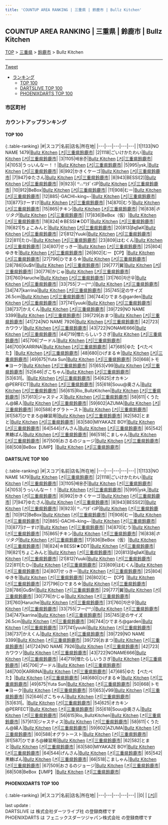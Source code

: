 ```yaml
---
title: 'COUNTUP AREA RANKING | 三重県 | 鈴鹿市 | Bullz Kitchen'
---
```

## COUNTUP AREA RANKING | 三重県 | 鈴鹿市 | Bullz Kitchen

[TOP](/darts/rank/) > [三重県](/darts/rank/三重県/) > [鈴鹿市](/darts/rank/三重県/鈴鹿市/) > Bullz Kitchen

___

<a href="https://twitter.com/share?ref_src=twsrc%5Etfw" data-text="COUNTUP AREA RANKING | 三重県鈴鹿市Bullz Kitchen" class="twitter-share-button" data-hashtags="DARTSLIVE,PHOENIXDARTS,darts,ダーツ" data-show-count="false">Tweet</a>

* [ランキング](#カウントアップランキング)
    * [TOP 100](#top-100)
    * [DARTSLIVE TOP 100](#dartslive-top-100)
    * [PHOENIXDARTS TOP 100](#phoenixdarts-top-100)

### 市区町村

<ul>

</ul>

### カウントアップランキング

#### TOP 100



{:.table-ranking}
|#|スコア|名前|店名|所在地|
|---|---|---|---|---|
|1|1133|<span class="rank-name-dl">NO NAME 1479</span>|<a href="/darts/rank/shops/5a4a9ad682097ccd0d9b047a20a7ba1e.html">Bullz Kitchen</a> <a href="https://search.dartslive.com/jp/shop/5a4a9ad682097ccd0d9b047a20a7ba1e">[↗]</a>|<a href="/darts/rank/三重県/鈴鹿市">三重県鈴鹿市</a>|
|2|1118|<span class="rank-name-dl">ごいけかたわい</span>|<a href="/darts/rank/shops/5a4a9ad682097ccd0d9b047a20a7ba1e.html">Bullz Kitchen</a> <a href="https://search.dartslive.com/jp/shop/5a4a9ad682097ccd0d9b047a20a7ba1e">[↗]</a>|<a href="/darts/rank/三重県/鈴鹿市">三重県鈴鹿市</a>|
|3|1105|<span class="rank-name-dl">배용준</span>|<a href="/darts/rank/shops/5a4a9ad682097ccd0d9b047a20a7ba1e.html">Bullz Kitchen</a> <a href="https://search.dartslive.com/jp/shop/5a4a9ad682097ccd0d9b047a20a7ba1e">[↗]</a>|<a href="/darts/rank/三重県/鈴鹿市">三重県鈴鹿市</a>|
|4|1053|<span class="rank-name-dl">うっいんなー！！</span>|<a href="/darts/rank/shops/5a4a9ad682097ccd0d9b047a20a7ba1e.html">Bullz Kitchen</a> <a href="https://search.dartslive.com/jp/shop/5a4a9ad682097ccd0d9b047a20a7ba1e">[↗]</a>|<a href="/darts/rank/三重県/鈴鹿市">三重県鈴鹿市</a>|
|5|995|<span class="rank-name-dl">ysk,</span>|<a href="/darts/rank/shops/5a4a9ad682097ccd0d9b047a20a7ba1e.html">Bullz Kitchen</a> <a href="https://search.dartslive.com/jp/shop/5a4a9ad682097ccd0d9b047a20a7ba1e">[↗]</a>|<a href="/darts/rank/三重県/鈴鹿市">三重県鈴鹿市</a>|
|6|992|<span class="rank-name-dl">かきくケーゴ</span>|<a href="/darts/rank/shops/5a4a9ad682097ccd0d9b047a20a7ba1e.html">Bullz Kitchen</a> <a href="https://search.dartslive.com/jp/shop/5a4a9ad682097ccd0d9b047a20a7ba1e">[↗]</a>|<a href="/darts/rank/三重県/鈴鹿市">三重県鈴鹿市</a>|
|7|947|<span class="rank-name-dl">ゆたさん</span>|<a href="/darts/rank/shops/5a4a9ad682097ccd0d9b047a20a7ba1e.html">Bullz Kitchen</a> <a href="https://search.dartslive.com/jp/shop/5a4a9ad682097ccd0d9b047a20a7ba1e">[↗]</a>|<a href="/darts/rank/三重県/鈴鹿市">三重県鈴鹿市</a>|
|8|943|<span class="rank-name-dl">BESSI[2]</span>|<a href="/darts/rank/shops/5a4a9ad682097ccd0d9b047a20a7ba1e.html">Bullz Kitchen</a> <a href="https://search.dartslive.com/jp/shop/5a4a9ad682097ccd0d9b047a20a7ba1e">[↗]</a>|<a href="/darts/rank/三重県/鈴鹿市">三重県鈴鹿市</a>|
|9|923|<span class="rank-name-dl">‎( ꒪⌓꒪)ﾀﾞｲｽP</span>|<a href="/darts/rank/shops/5a4a9ad682097ccd0d9b047a20a7ba1e.html">Bullz Kitchen</a> <a href="https://search.dartslive.com/jp/shop/5a4a9ad682097ccd0d9b047a20a7ba1e">[↗]</a>|<a href="/darts/rank/三重県/鈴鹿市">三重県鈴鹿市</a>|
|10|912|<span class="rank-name-dl">BeBox</span>|<a href="/darts/rank/shops/5a4a9ad682097ccd0d9b047a20a7ba1e.html">Bullz Kitchen</a> <a href="https://search.dartslive.com/jp/shop/5a4a9ad682097ccd0d9b047a20a7ba1e">[↗]</a>|<a href="/darts/rank/三重県/鈴鹿市">三重県鈴鹿市</a>|
|11|908|<span class="rank-name-dl">むー</span>|<a href="/darts/rank/shops/5a4a9ad682097ccd0d9b047a20a7ba1e.html">Bullz Kitchen</a> <a href="https://search.dartslive.com/jp/shop/5a4a9ad682097ccd0d9b047a20a7ba1e">[↗]</a>|<a href="/darts/rank/三重県/鈴鹿市">三重県鈴鹿市</a>|
|12|885|<span class="rank-name-dl">-GACHI~king~-</span>|<a href="/darts/rank/shops/5a4a9ad682097ccd0d9b047a20a7ba1e.html">Bullz Kitchen</a> <a href="https://search.dartslive.com/jp/shop/5a4a9ad682097ccd0d9b047a20a7ba1e">[↗]</a>|<a href="/darts/rank/三重県/鈴鹿市">三重県鈴鹿市</a>|
|13|877|<span class="rank-name-dl">けーすけ</span>|<a href="/darts/rank/shops/5a4a9ad682097ccd0d9b047a20a7ba1e.html">Bullz Kitchen</a> <a href="https://search.dartslive.com/jp/shop/5a4a9ad682097ccd0d9b047a20a7ba1e">[↗]</a>|<a href="/darts/rank/三重県/鈴鹿市">三重県鈴鹿市</a>|
|14|870|<span class="rank-name-dl">むう</span>|<a href="/darts/rank/shops/5a4a9ad682097ccd0d9b047a20a7ba1e.html">Bullz Kitchen</a> <a href="https://search.dartslive.com/jp/shop/5a4a9ad682097ccd0d9b047a20a7ba1e">[↗]</a>|<a href="/darts/rank/三重県/鈴鹿市">三重県鈴鹿市</a>|
|15|865|<span class="rank-name-dl">チキン</span>|<a href="/darts/rank/shops/5a4a9ad682097ccd0d9b047a20a7ba1e.html">Bullz Kitchen</a> <a href="https://search.dartslive.com/jp/shop/5a4a9ad682097ccd0d9b047a20a7ba1e">[↗]</a>|<a href="/darts/rank/三重県/鈴鹿市">三重県鈴鹿市</a>|
|16|838|<span class="rank-name-dl">*ホリタク*</span>|<a href="/darts/rank/shops/5a4a9ad682097ccd0d9b047a20a7ba1e.html">Bullz Kitchen</a> <a href="https://search.dartslive.com/jp/shop/5a4a9ad682097ccd0d9b047a20a7ba1e">[↗]</a>|<a href="/darts/rank/三重県/鈴鹿市">三重県鈴鹿市</a>|
|17|836|<span class="rank-name-dl">BeBox（仮）</span>|<a href="/darts/rank/shops/5a4a9ad682097ccd0d9b047a20a7ba1e.html">Bullz Kitchen</a> <a href="https://search.dartslive.com/jp/shop/5a4a9ad682097ccd0d9b047a20a7ba1e">[↗]</a>|<a href="/darts/rank/三重県/鈴鹿市">三重県鈴鹿市</a>|
|18|824|<span class="rank-name-dl">☆BESSI★DDT</span>|<a href="/darts/rank/shops/5a4a9ad682097ccd0d9b047a20a7ba1e.html">Bullz Kitchen</a> <a href="https://search.dartslive.com/jp/shop/5a4a9ad682097ccd0d9b047a20a7ba1e">[↗]</a>|<a href="/darts/rank/三重県/鈴鹿市">三重県鈴鹿市</a>|
|19|821|<span class="rank-name-dl">ちょこみんと</span>|<a href="/darts/rank/shops/5a4a9ad682097ccd0d9b047a20a7ba1e.html">Bullz Kitchen</a> <a href="https://search.dartslive.com/jp/shop/5a4a9ad682097ccd0d9b047a20a7ba1e">[↗]</a>|<a href="/darts/rank/三重県/鈴鹿市">三重県鈴鹿市</a>|
|20|813|<span class="rank-name-dl">βęβøX</span>|<a href="/darts/rank/shops/5a4a9ad682097ccd0d9b047a20a7ba1e.html">Bullz Kitchen</a> <a href="https://search.dartslive.com/jp/shop/5a4a9ad682097ccd0d9b047a20a7ba1e">[↗]</a>|<a href="/darts/rank/三重県/鈴鹿市">三重県鈴鹿市</a>|
|21|812|<span class="rank-name-dl">Yuuki</span>|<a href="/darts/rank/shops/5a4a9ad682097ccd0d9b047a20a7ba1e.html">Bullz Kitchen</a> <a href="https://search.dartslive.com/jp/shop/5a4a9ad682097ccd0d9b047a20a7ba1e">[↗]</a>|<a href="/darts/rank/三重県/鈴鹿市">三重県鈴鹿市</a>|
|22|811|<span class="rank-name-dl">たひｨ</span>|<a href="/darts/rank/shops/5a4a9ad682097ccd0d9b047a20a7ba1e.html">Bullz Kitchen</a> <a href="https://search.dartslive.com/jp/shop/5a4a9ad682097ccd0d9b047a20a7ba1e">[↗]</a>|<a href="/darts/rank/三重県/鈴鹿市">三重県鈴鹿市</a>|
|23|809|<span class="rank-name-dl">はむくん</span>|<a href="/darts/rank/shops/5a4a9ad682097ccd0d9b047a20a7ba1e.html">Bullz Kitchen</a> <a href="https://search.dartslive.com/jp/shop/5a4a9ad682097ccd0d9b047a20a7ba1e">[↗]</a>|<a href="/darts/rank/三重県/鈴鹿市">三重県鈴鹿市</a>|
|24|807|<span class="rank-name-dl">せっきー</span>|<a href="/darts/rank/shops/5a4a9ad682097ccd0d9b047a20a7ba1e.html">Bullz Kitchen</a> <a href="https://search.dartslive.com/jp/shop/5a4a9ad682097ccd0d9b047a20a7ba1e">[↗]</a>|<a href="/darts/rank/三重県/鈴鹿市">三重県鈴鹿市</a>|
|25|804|<span class="rank-name-dl">ゆきを</span>|<a href="/darts/rank/shops/5a4a9ad682097ccd0d9b047a20a7ba1e.html">Bullz Kitchen</a> <a href="https://search.dartslive.com/jp/shop/5a4a9ad682097ccd0d9b047a20a7ba1e">[↗]</a>|<a href="/darts/rank/三重県/鈴鹿市">三重県鈴鹿市</a>|
|26|802|<span class="rank-name-dl">むー【CP】</span>|<a href="/darts/rank/shops/5a4a9ad682097ccd0d9b047a20a7ba1e.html">Bullz Kitchen</a> <a href="https://search.dartslive.com/jp/shop/5a4a9ad682097ccd0d9b047a20a7ba1e">[↗]</a>|<a href="/darts/rank/三重県/鈴鹿市">三重県鈴鹿市</a>|
|27|796|<span class="rank-name-dl">ひでまろ☆</span>|<a href="/darts/rank/shops/5a4a9ad682097ccd0d9b047a20a7ba1e.html">Bullz Kitchen</a> <a href="https://search.dartslive.com/jp/shop/5a4a9ad682097ccd0d9b047a20a7ba1e">[↗]</a>|<a href="/darts/rank/三重県/鈴鹿市">三重県鈴鹿市</a>|
|28|786|<span class="rank-name-dl">Gu$h!</span>|<a href="/darts/rank/shops/5a4a9ad682097ccd0d9b047a20a7ba1e.html">Bullz Kitchen</a> <a href="https://search.dartslive.com/jp/shop/5a4a9ad682097ccd0d9b047a20a7ba1e">[↗]</a>|<a href="/darts/rank/三重県/鈴鹿市">三重県鈴鹿市</a>|
|29|777|<span class="rank-name-dl">翼</span>|<a href="/darts/rank/shops/5a4a9ad682097ccd0d9b047a20a7ba1e.html">Bullz Kitchen</a> <a href="https://search.dartslive.com/jp/shop/5a4a9ad682097ccd0d9b047a20a7ba1e">[↗]</a>|<a href="/darts/rank/三重県/鈴鹿市">三重県鈴鹿市</a>|
|30|776|<span class="rank-name-dl">かじゅ</span>|<a href="/darts/rank/shops/5a4a9ad682097ccd0d9b047a20a7ba1e.html">Bullz Kitchen</a> <a href="https://search.dartslive.com/jp/shop/5a4a9ad682097ccd0d9b047a20a7ba1e">[↗]</a>|<a href="/darts/rank/三重県/鈴鹿市">三重県鈴鹿市</a>|
|31|760|<span class="rank-name-dl">Haruche</span>|<a href="/darts/rank/shops/5a4a9ad682097ccd0d9b047a20a7ba1e.html">Bullz Kitchen</a> <a href="https://search.dartslive.com/jp/shop/5a4a9ad682097ccd0d9b047a20a7ba1e">[↗]</a>|<a href="/darts/rank/三重県/鈴鹿市">三重県鈴鹿市</a>|
|31|760|<span class="rank-name-dl">차은우</span>|<a href="/darts/rank/shops/5a4a9ad682097ccd0d9b047a20a7ba1e.html">Bullz Kitchen</a> <a href="https://search.dartslive.com/jp/shop/5a4a9ad682097ccd0d9b047a20a7ba1e">[↗]</a>|<a href="/darts/rank/三重県/鈴鹿市">三重県鈴鹿市</a>|
|33|755|<span class="rank-name-dl">フー(^^;)</span>|<a href="/darts/rank/shops/5a4a9ad682097ccd0d9b047a20a7ba1e.html">Bullz Kitchen</a> <a href="https://search.dartslive.com/jp/shop/5a4a9ad682097ccd0d9b047a20a7ba1e">[↗]</a>|<a href="/darts/rank/三重県/鈴鹿市">三重県鈴鹿市</a>|
|34|747|<span class="rank-name-dl">karrina</span>|<a href="/darts/rank/shops/5a4a9ad682097ccd0d9b047a20a7ba1e.html">Bullz Kitchen</a> <a href="https://search.dartslive.com/jp/shop/5a4a9ad682097ccd0d9b047a20a7ba1e">[↗]</a>|<a href="/darts/rank/三重県/鈴鹿市">三重県鈴鹿市</a>|
|35|745|<span class="rank-name-dl">足のサイズ26.5cm</span>|<a href="/darts/rank/shops/5a4a9ad682097ccd0d9b047a20a7ba1e.html">Bullz Kitchen</a> <a href="https://search.dartslive.com/jp/shop/5a4a9ad682097ccd0d9b047a20a7ba1e">[↗]</a>|<a href="/darts/rank/三重県/鈴鹿市">三重県鈴鹿市</a>|
|36|744|<span class="rank-name-dl">ひでまろ@garden</span>|<a href="/darts/rank/shops/5a4a9ad682097ccd0d9b047a20a7ba1e.html">Bullz Kitchen</a> <a href="https://search.dartslive.com/jp/shop/5a4a9ad682097ccd0d9b047a20a7ba1e">[↗]</a>|<a href="/darts/rank/三重県/鈴鹿市">三重県鈴鹿市</a>|
|37|741|<span class="rank-name-dl">yuuki</span>|<a href="/darts/rank/shops/5a4a9ad682097ccd0d9b047a20a7ba1e.html">Bullz Kitchen</a> <a href="https://search.dartslive.com/jp/shop/5a4a9ad682097ccd0d9b047a20a7ba1e">[↗]</a>|<a href="/darts/rank/三重県/鈴鹿市">三重県鈴鹿市</a>|
|38|737|<span class="rank-name-dl">かえくん</span>|<a href="/darts/rank/shops/5a4a9ad682097ccd0d9b047a20a7ba1e.html">Bullz Kitchen</a> <a href="https://search.dartslive.com/jp/shop/5a4a9ad682097ccd0d9b047a20a7ba1e">[↗]</a>|<a href="/darts/rank/三重県/鈴鹿市">三重県鈴鹿市</a>|
|39|729|<span class="rank-name-dl">NO NAME 3399</span>|<a href="/darts/rank/shops/5a4a9ad682097ccd0d9b047a20a7ba1e.html">Bullz Kitchen</a> <a href="https://search.dartslive.com/jp/shop/5a4a9ad682097ccd0d9b047a20a7ba1e">[↗]</a>|<a href="/darts/rank/三重県/鈴鹿市">三重県鈴鹿市</a>|
|39|729|<span class="rank-name-dl">おまつ</span>|<a href="/darts/rank/shops/5a4a9ad682097ccd0d9b047a20a7ba1e.html">Bullz Kitchen</a> <a href="https://search.dartslive.com/jp/shop/5a4a9ad682097ccd0d9b047a20a7ba1e">[↗]</a>|<a href="/darts/rank/三重県/鈴鹿市">三重県鈴鹿市</a>|
|41|724|<span class="rank-name-dl">NO NAME 7926</span>|<a href="/darts/rank/shops/5a4a9ad682097ccd0d9b047a20a7ba1e.html">Bullz Kitchen</a> <a href="https://search.dartslive.com/jp/shop/5a4a9ad682097ccd0d9b047a20a7ba1e">[↗]</a>|<a href="/darts/rank/三重県/鈴鹿市">三重県鈴鹿市</a>|
|42|723|<span class="rank-name-dl">カワウソ</span>|<a href="/darts/rank/shops/5a4a9ad682097ccd0d9b047a20a7ba1e.html">Bullz Kitchen</a> <a href="https://search.dartslive.com/jp/shop/5a4a9ad682097ccd0d9b047a20a7ba1e">[↗]</a>|<a href="/darts/rank/三重県/鈴鹿市">三重県鈴鹿市</a>|
|43|722|<span class="rank-name-dl">NONAME666</span>|<a href="/darts/rank/shops/5a4a9ad682097ccd0d9b047a20a7ba1e.html">Bullz Kitchen</a> <a href="https://search.dartslive.com/jp/shop/5a4a9ad682097ccd0d9b047a20a7ba1e">[↗]</a>|<a href="/darts/rank/三重県/鈴鹿市">三重県鈴鹿市</a>|
|44|719|<span class="rank-name-dl">憎たらしいうさぎ</span>|<a href="/darts/rank/shops/5a4a9ad682097ccd0d9b047a20a7ba1e.html">Bullz Kitchen</a> <a href="https://search.dartslive.com/jp/shop/5a4a9ad682097ccd0d9b047a20a7ba1e">[↗]</a>|<a href="/darts/rank/三重県/鈴鹿市">三重県鈴鹿市</a>|
|45|706|<span class="rank-name-dl">プードル</span>|<a href="/darts/rank/shops/5a4a9ad682097ccd0d9b047a20a7ba1e.html">Bullz Kitchen</a> <a href="https://search.dartslive.com/jp/shop/5a4a9ad682097ccd0d9b047a20a7ba1e">[↗]</a>|<a href="/darts/rank/三重県/鈴鹿市">三重県鈴鹿市</a>|
|46|700|<span class="rank-name-dl">KARRINA</span>|<a href="/darts/rank/shops/5a4a9ad682097ccd0d9b047a20a7ba1e.html">Bullz Kitchen</a> <a href="https://search.dartslive.com/jp/shop/5a4a9ad682097ccd0d9b047a20a7ba1e">[↗]</a>|<a href="/darts/rank/三重県/鈴鹿市">三重県鈴鹿市</a>|
|47|685|<span class="rank-name-dl">ゆた【ぺたぺた】</span>|<a href="/darts/rank/shops/5a4a9ad682097ccd0d9b047a20a7ba1e.html">Bullz Kitchen</a> <a href="https://search.dartslive.com/jp/shop/5a4a9ad682097ccd0d9b047a20a7ba1e">[↗]</a>|<a href="/darts/rank/三重県/鈴鹿市">三重県鈴鹿市</a>|
|48|680|<span class="rank-name-dl">ひげまる☆</span>|<a href="/darts/rank/shops/5a4a9ad682097ccd0d9b047a20a7ba1e.html">Bullz Kitchen</a> <a href="https://search.dartslive.com/jp/shop/5a4a9ad682097ccd0d9b047a20a7ba1e">[↗]</a>|<a href="/darts/rank/三重県/鈴鹿市">三重県鈴鹿市</a>|
|49|675|<span class="rank-name-dl">Yuta Sun</span>|<a href="/darts/rank/shops/5a4a9ad682097ccd0d9b047a20a7ba1e.html">Bullz Kitchen</a> <a href="https://search.dartslive.com/jp/shop/5a4a9ad682097ccd0d9b047a20a7ba1e">[↗]</a>|<a href="/darts/rank/三重県/鈴鹿市">三重県鈴鹿市</a>|
|50|668|<span class="rank-name-dl">トモ✺ヨーク</span>|<a href="/darts/rank/shops/5a4a9ad682097ccd0d9b047a20a7ba1e.html">Bullz Kitchen</a> <a href="https://search.dartslive.com/jp/shop/5a4a9ad682097ccd0d9b047a20a7ba1e">[↗]</a>|<a href="/darts/rank/三重県/鈴鹿市">三重県鈴鹿市</a>|
|51|653|<span class="rank-name-dl">√99</span>|<a href="/darts/rank/shops/5a4a9ad682097ccd0d9b047a20a7ba1e.html">Bullz Kitchen</a> <a href="https://search.dartslive.com/jp/shop/5a4a9ad682097ccd0d9b047a20a7ba1e">[↗]</a>|<a href="/darts/rank/三重県/鈴鹿市">三重県鈴鹿市</a>|
|52|646|<span class="rank-name-dl">ざこちゃん</span>|<a href="/darts/rank/shops/5a4a9ad682097ccd0d9b047a20a7ba1e.html">Bullz Kitchen</a> <a href="https://search.dartslive.com/jp/shop/5a4a9ad682097ccd0d9b047a20a7ba1e">[↗]</a>|<a href="/darts/rank/三重県/鈴鹿市">三重県鈴鹿市</a>|
|53|631|<span class="rank-name-dl">。</span>|<a href="/darts/rank/shops/5a4a9ad682097ccd0d9b047a20a7ba1e.html">Bullz Kitchen</a> <a href="https://search.dartslive.com/jp/shop/5a4a9ad682097ccd0d9b047a20a7ba1e">[↗]</a>|<a href="/darts/rank/三重県/鈴鹿市">三重県鈴鹿市</a>|
|54|625|<span class="rank-name-dl">オカキン@PERFECT</span>|<a href="/darts/rank/shops/5a4a9ad682097ccd0d9b047a20a7ba1e.html">Bullz Kitchen</a> <a href="https://search.dartslive.com/jp/shop/5a4a9ad682097ccd0d9b047a20a7ba1e">[↗]</a>|<a href="/darts/rank/三重県/鈴鹿市">三重県鈴鹿市</a>|
|55|618|<span class="rank-name-dl">Souu@奥さん</span>|<a href="/darts/rank/shops/5a4a9ad682097ccd0d9b047a20a7ba1e.html">Bullz Kitchen</a> <a href="https://search.dartslive.com/jp/shop/5a4a9ad682097ccd0d9b047a20a7ba1e">[↗]</a>|<a href="/darts/rank/三重県/鈴鹿市">三重県鈴鹿市</a>|
|56|615|<span class="rank-name-dl">Rio_BullzKitchen</span>|<a href="/darts/rank/shops/5a4a9ad682097ccd0d9b047a20a7ba1e.html">Bullz Kitchen</a> <a href="https://search.dartslive.com/jp/shop/5a4a9ad682097ccd0d9b047a20a7ba1e">[↗]</a>|<a href="/darts/rank/三重県/鈴鹿市">三重県鈴鹿市</a>|
|57|613|<span class="rank-name-dl">ジャスティス</span>|<a href="/darts/rank/shops/5a4a9ad682097ccd0d9b047a20a7ba1e.html">Bullz Kitchen</a> <a href="https://search.dartslive.com/jp/shop/5a4a9ad682097ccd0d9b047a20a7ba1e">[↗]</a>|<a href="/darts/rank/三重県/鈴鹿市">三重県鈴鹿市</a>|
|58|611|<span class="rank-name-dl">くうたん@婦人</span>|<a href="/darts/rank/shops/5a4a9ad682097ccd0d9b047a20a7ba1e.html">Bullz Kitchen</a> <a href="https://search.dartslive.com/jp/shop/5a4a9ad682097ccd0d9b047a20a7ba1e">[↗]</a>|<a href="/darts/rank/三重県/鈴鹿市">三重県鈴鹿市</a>|
|59|602|<span class="rank-name-dl">AZUMA</span>|<a href="/darts/rank/shops/5a4a9ad682097ccd0d9b047a20a7ba1e.html">Bullz Kitchen</a> <a href="https://search.dartslive.com/jp/shop/5a4a9ad682097ccd0d9b047a20a7ba1e">[↗]</a>|<a href="/darts/rank/三重県/鈴鹿市">三重県鈴鹿市</a>|
|60|588|<span class="rank-name-dl">オグラトースト</span>|<a href="/darts/rank/shops/5a4a9ad682097ccd0d9b047a20a7ba1e.html">Bullz Kitchen</a> <a href="https://search.dartslive.com/jp/shop/5a4a9ad682097ccd0d9b047a20a7ba1e">[↗]</a>|<a href="/darts/rank/三重県/鈴鹿市">三重県鈴鹿市</a>|
|61|587|<span class="rank-name-dl">ひでまろ@練習用</span>|<a href="/darts/rank/shops/5a4a9ad682097ccd0d9b047a20a7ba1e.html">Bullz Kitchen</a> <a href="https://search.dartslive.com/jp/shop/5a4a9ad682097ccd0d9b047a20a7ba1e">[↗]</a>|<a href="/darts/rank/三重県/鈴鹿市">三重県鈴鹿市</a>|
|62|582|<span class="rank-name-dl">とまと</span>|<a href="/darts/rank/shops/5a4a9ad682097ccd0d9b047a20a7ba1e.html">Bullz Kitchen</a> <a href="https://search.dartslive.com/jp/shop/5a4a9ad682097ccd0d9b047a20a7ba1e">[↗]</a>|<a href="/darts/rank/三重県/鈴鹿市">三重県鈴鹿市</a>|
|63|580|<span class="rank-name-dl">MIYAKAZE BOY</span>|<a href="/darts/rank/shops/5a4a9ad682097ccd0d9b047a20a7ba1e.html">Bullz Kitchen</a> <a href="https://search.dartslive.com/jp/shop/5a4a9ad682097ccd0d9b047a20a7ba1e">[↗]</a>|<a href="/darts/rank/三重県/鈴鹿市">三重県鈴鹿市</a>|
|64|544|<span class="rank-name-dl">げんさん</span>|<a href="/darts/rank/shops/5a4a9ad682097ccd0d9b047a20a7ba1e.html">Bullz Kitchen</a> <a href="https://search.dartslive.com/jp/shop/5a4a9ad682097ccd0d9b047a20a7ba1e">[↗]</a>|<a href="/darts/rank/三重県/鈴鹿市">三重県鈴鹿市</a>|
|65|542|<span class="rank-name-dl">黒糖ぱん</span>|<a href="/darts/rank/shops/5a4a9ad682097ccd0d9b047a20a7ba1e.html">Bullz Kitchen</a> <a href="https://search.dartslive.com/jp/shop/5a4a9ad682097ccd0d9b047a20a7ba1e">[↗]</a>|<a href="/darts/rank/三重県/鈴鹿市">三重県鈴鹿市</a>|
|66|518|<span class="rank-name-dl">こましゃん</span>|<a href="/darts/rank/shops/5a4a9ad682097ccd0d9b047a20a7ba1e.html">Bullz Kitchen</a> <a href="https://search.dartslive.com/jp/shop/5a4a9ad682097ccd0d9b047a20a7ba1e">[↗]</a>|<a href="/darts/rank/三重県/鈴鹿市">三重県鈴鹿市</a>|
|67|509|<span class="rank-name-dl">おさるのジョージ</span>|<a href="/darts/rank/shops/5a4a9ad682097ccd0d9b047a20a7ba1e.html">Bullz Kitchen</a> <a href="https://search.dartslive.com/jp/shop/5a4a9ad682097ccd0d9b047a20a7ba1e">[↗]</a>|<a href="/darts/rank/三重県/鈴鹿市">三重県鈴鹿市</a>|
|68|508|<span class="rank-name-dl">BeBox【UMP】</span>|<a href="/darts/rank/shops/5a4a9ad682097ccd0d9b047a20a7ba1e.html">Bullz Kitchen</a> <a href="https://search.dartslive.com/jp/shop/5a4a9ad682097ccd0d9b047a20a7ba1e">[↗]</a>|<a href="/darts/rank/三重県/鈴鹿市">三重県鈴鹿市</a>|


#### DARTSLIVE TOP 100



{:.table-ranking}
|#|スコア|名前|店名|所在地|
|---|---|---|---|---|
|1|1133|<span class="rank-name-dl">NO NAME 1479</span>|<a href="/darts/rank/shops/5a4a9ad682097ccd0d9b047a20a7ba1e.html">Bullz Kitchen</a> <a href="https://search.dartslive.com/jp/shop/5a4a9ad682097ccd0d9b047a20a7ba1e">[↗]</a>|<a href="/darts/rank/三重県/鈴鹿市">三重県鈴鹿市</a>|
|2|1118|<span class="rank-name-dl">ごいけかたわい</span>|<a href="/darts/rank/shops/5a4a9ad682097ccd0d9b047a20a7ba1e.html">Bullz Kitchen</a> <a href="https://search.dartslive.com/jp/shop/5a4a9ad682097ccd0d9b047a20a7ba1e">[↗]</a>|<a href="/darts/rank/三重県/鈴鹿市">三重県鈴鹿市</a>|
|3|1105|<span class="rank-name-dl">배용준</span>|<a href="/darts/rank/shops/5a4a9ad682097ccd0d9b047a20a7ba1e.html">Bullz Kitchen</a> <a href="https://search.dartslive.com/jp/shop/5a4a9ad682097ccd0d9b047a20a7ba1e">[↗]</a>|<a href="/darts/rank/三重県/鈴鹿市">三重県鈴鹿市</a>|
|4|1053|<span class="rank-name-dl">うっいんなー！！</span>|<a href="/darts/rank/shops/5a4a9ad682097ccd0d9b047a20a7ba1e.html">Bullz Kitchen</a> <a href="https://search.dartslive.com/jp/shop/5a4a9ad682097ccd0d9b047a20a7ba1e">[↗]</a>|<a href="/darts/rank/三重県/鈴鹿市">三重県鈴鹿市</a>|
|5|995|<span class="rank-name-dl">ysk,</span>|<a href="/darts/rank/shops/5a4a9ad682097ccd0d9b047a20a7ba1e.html">Bullz Kitchen</a> <a href="https://search.dartslive.com/jp/shop/5a4a9ad682097ccd0d9b047a20a7ba1e">[↗]</a>|<a href="/darts/rank/三重県/鈴鹿市">三重県鈴鹿市</a>|
|6|992|<span class="rank-name-dl">かきくケーゴ</span>|<a href="/darts/rank/shops/5a4a9ad682097ccd0d9b047a20a7ba1e.html">Bullz Kitchen</a> <a href="https://search.dartslive.com/jp/shop/5a4a9ad682097ccd0d9b047a20a7ba1e">[↗]</a>|<a href="/darts/rank/三重県/鈴鹿市">三重県鈴鹿市</a>|
|7|947|<span class="rank-name-dl">ゆたさん</span>|<a href="/darts/rank/shops/5a4a9ad682097ccd0d9b047a20a7ba1e.html">Bullz Kitchen</a> <a href="https://search.dartslive.com/jp/shop/5a4a9ad682097ccd0d9b047a20a7ba1e">[↗]</a>|<a href="/darts/rank/三重県/鈴鹿市">三重県鈴鹿市</a>|
|8|943|<span class="rank-name-dl">BESSI[2]</span>|<a href="/darts/rank/shops/5a4a9ad682097ccd0d9b047a20a7ba1e.html">Bullz Kitchen</a> <a href="https://search.dartslive.com/jp/shop/5a4a9ad682097ccd0d9b047a20a7ba1e">[↗]</a>|<a href="/darts/rank/三重県/鈴鹿市">三重県鈴鹿市</a>|
|9|923|<span class="rank-name-dl">‎( ꒪⌓꒪)ﾀﾞｲｽP</span>|<a href="/darts/rank/shops/5a4a9ad682097ccd0d9b047a20a7ba1e.html">Bullz Kitchen</a> <a href="https://search.dartslive.com/jp/shop/5a4a9ad682097ccd0d9b047a20a7ba1e">[↗]</a>|<a href="/darts/rank/三重県/鈴鹿市">三重県鈴鹿市</a>|
|10|912|<span class="rank-name-dl">BeBox</span>|<a href="/darts/rank/shops/5a4a9ad682097ccd0d9b047a20a7ba1e.html">Bullz Kitchen</a> <a href="https://search.dartslive.com/jp/shop/5a4a9ad682097ccd0d9b047a20a7ba1e">[↗]</a>|<a href="/darts/rank/三重県/鈴鹿市">三重県鈴鹿市</a>|
|11|908|<span class="rank-name-dl">むー</span>|<a href="/darts/rank/shops/5a4a9ad682097ccd0d9b047a20a7ba1e.html">Bullz Kitchen</a> <a href="https://search.dartslive.com/jp/shop/5a4a9ad682097ccd0d9b047a20a7ba1e">[↗]</a>|<a href="/darts/rank/三重県/鈴鹿市">三重県鈴鹿市</a>|
|12|885|<span class="rank-name-dl">-GACHI~king~-</span>|<a href="/darts/rank/shops/5a4a9ad682097ccd0d9b047a20a7ba1e.html">Bullz Kitchen</a> <a href="https://search.dartslive.com/jp/shop/5a4a9ad682097ccd0d9b047a20a7ba1e">[↗]</a>|<a href="/darts/rank/三重県/鈴鹿市">三重県鈴鹿市</a>|
|13|877|<span class="rank-name-dl">けーすけ</span>|<a href="/darts/rank/shops/5a4a9ad682097ccd0d9b047a20a7ba1e.html">Bullz Kitchen</a> <a href="https://search.dartslive.com/jp/shop/5a4a9ad682097ccd0d9b047a20a7ba1e">[↗]</a>|<a href="/darts/rank/三重県/鈴鹿市">三重県鈴鹿市</a>|
|14|870|<span class="rank-name-dl">むう</span>|<a href="/darts/rank/shops/5a4a9ad682097ccd0d9b047a20a7ba1e.html">Bullz Kitchen</a> <a href="https://search.dartslive.com/jp/shop/5a4a9ad682097ccd0d9b047a20a7ba1e">[↗]</a>|<a href="/darts/rank/三重県/鈴鹿市">三重県鈴鹿市</a>|
|15|865|<span class="rank-name-dl">チキン</span>|<a href="/darts/rank/shops/5a4a9ad682097ccd0d9b047a20a7ba1e.html">Bullz Kitchen</a> <a href="https://search.dartslive.com/jp/shop/5a4a9ad682097ccd0d9b047a20a7ba1e">[↗]</a>|<a href="/darts/rank/三重県/鈴鹿市">三重県鈴鹿市</a>|
|16|838|<span class="rank-name-dl">*ホリタク*</span>|<a href="/darts/rank/shops/5a4a9ad682097ccd0d9b047a20a7ba1e.html">Bullz Kitchen</a> <a href="https://search.dartslive.com/jp/shop/5a4a9ad682097ccd0d9b047a20a7ba1e">[↗]</a>|<a href="/darts/rank/三重県/鈴鹿市">三重県鈴鹿市</a>|
|17|836|<span class="rank-name-dl">BeBox（仮）</span>|<a href="/darts/rank/shops/5a4a9ad682097ccd0d9b047a20a7ba1e.html">Bullz Kitchen</a> <a href="https://search.dartslive.com/jp/shop/5a4a9ad682097ccd0d9b047a20a7ba1e">[↗]</a>|<a href="/darts/rank/三重県/鈴鹿市">三重県鈴鹿市</a>|
|18|824|<span class="rank-name-dl">☆BESSI★DDT</span>|<a href="/darts/rank/shops/5a4a9ad682097ccd0d9b047a20a7ba1e.html">Bullz Kitchen</a> <a href="https://search.dartslive.com/jp/shop/5a4a9ad682097ccd0d9b047a20a7ba1e">[↗]</a>|<a href="/darts/rank/三重県/鈴鹿市">三重県鈴鹿市</a>|
|19|821|<span class="rank-name-dl">ちょこみんと</span>|<a href="/darts/rank/shops/5a4a9ad682097ccd0d9b047a20a7ba1e.html">Bullz Kitchen</a> <a href="https://search.dartslive.com/jp/shop/5a4a9ad682097ccd0d9b047a20a7ba1e">[↗]</a>|<a href="/darts/rank/三重県/鈴鹿市">三重県鈴鹿市</a>|
|20|813|<span class="rank-name-dl">βęβøX</span>|<a href="/darts/rank/shops/5a4a9ad682097ccd0d9b047a20a7ba1e.html">Bullz Kitchen</a> <a href="https://search.dartslive.com/jp/shop/5a4a9ad682097ccd0d9b047a20a7ba1e">[↗]</a>|<a href="/darts/rank/三重県/鈴鹿市">三重県鈴鹿市</a>|
|21|812|<span class="rank-name-dl">Yuuki</span>|<a href="/darts/rank/shops/5a4a9ad682097ccd0d9b047a20a7ba1e.html">Bullz Kitchen</a> <a href="https://search.dartslive.com/jp/shop/5a4a9ad682097ccd0d9b047a20a7ba1e">[↗]</a>|<a href="/darts/rank/三重県/鈴鹿市">三重県鈴鹿市</a>|
|22|811|<span class="rank-name-dl">たひｨ</span>|<a href="/darts/rank/shops/5a4a9ad682097ccd0d9b047a20a7ba1e.html">Bullz Kitchen</a> <a href="https://search.dartslive.com/jp/shop/5a4a9ad682097ccd0d9b047a20a7ba1e">[↗]</a>|<a href="/darts/rank/三重県/鈴鹿市">三重県鈴鹿市</a>|
|23|809|<span class="rank-name-dl">はむくん</span>|<a href="/darts/rank/shops/5a4a9ad682097ccd0d9b047a20a7ba1e.html">Bullz Kitchen</a> <a href="https://search.dartslive.com/jp/shop/5a4a9ad682097ccd0d9b047a20a7ba1e">[↗]</a>|<a href="/darts/rank/三重県/鈴鹿市">三重県鈴鹿市</a>|
|24|807|<span class="rank-name-dl">せっきー</span>|<a href="/darts/rank/shops/5a4a9ad682097ccd0d9b047a20a7ba1e.html">Bullz Kitchen</a> <a href="https://search.dartslive.com/jp/shop/5a4a9ad682097ccd0d9b047a20a7ba1e">[↗]</a>|<a href="/darts/rank/三重県/鈴鹿市">三重県鈴鹿市</a>|
|25|804|<span class="rank-name-dl">ゆきを</span>|<a href="/darts/rank/shops/5a4a9ad682097ccd0d9b047a20a7ba1e.html">Bullz Kitchen</a> <a href="https://search.dartslive.com/jp/shop/5a4a9ad682097ccd0d9b047a20a7ba1e">[↗]</a>|<a href="/darts/rank/三重県/鈴鹿市">三重県鈴鹿市</a>|
|26|802|<span class="rank-name-dl">むー【CP】</span>|<a href="/darts/rank/shops/5a4a9ad682097ccd0d9b047a20a7ba1e.html">Bullz Kitchen</a> <a href="https://search.dartslive.com/jp/shop/5a4a9ad682097ccd0d9b047a20a7ba1e">[↗]</a>|<a href="/darts/rank/三重県/鈴鹿市">三重県鈴鹿市</a>|
|27|796|<span class="rank-name-dl">ひでまろ☆</span>|<a href="/darts/rank/shops/5a4a9ad682097ccd0d9b047a20a7ba1e.html">Bullz Kitchen</a> <a href="https://search.dartslive.com/jp/shop/5a4a9ad682097ccd0d9b047a20a7ba1e">[↗]</a>|<a href="/darts/rank/三重県/鈴鹿市">三重県鈴鹿市</a>|
|28|786|<span class="rank-name-dl">Gu$h!</span>|<a href="/darts/rank/shops/5a4a9ad682097ccd0d9b047a20a7ba1e.html">Bullz Kitchen</a> <a href="https://search.dartslive.com/jp/shop/5a4a9ad682097ccd0d9b047a20a7ba1e">[↗]</a>|<a href="/darts/rank/三重県/鈴鹿市">三重県鈴鹿市</a>|
|29|777|<span class="rank-name-dl">翼</span>|<a href="/darts/rank/shops/5a4a9ad682097ccd0d9b047a20a7ba1e.html">Bullz Kitchen</a> <a href="https://search.dartslive.com/jp/shop/5a4a9ad682097ccd0d9b047a20a7ba1e">[↗]</a>|<a href="/darts/rank/三重県/鈴鹿市">三重県鈴鹿市</a>|
|30|776|<span class="rank-name-dl">かじゅ</span>|<a href="/darts/rank/shops/5a4a9ad682097ccd0d9b047a20a7ba1e.html">Bullz Kitchen</a> <a href="https://search.dartslive.com/jp/shop/5a4a9ad682097ccd0d9b047a20a7ba1e">[↗]</a>|<a href="/darts/rank/三重県/鈴鹿市">三重県鈴鹿市</a>|
|31|760|<span class="rank-name-dl">Haruche</span>|<a href="/darts/rank/shops/5a4a9ad682097ccd0d9b047a20a7ba1e.html">Bullz Kitchen</a> <a href="https://search.dartslive.com/jp/shop/5a4a9ad682097ccd0d9b047a20a7ba1e">[↗]</a>|<a href="/darts/rank/三重県/鈴鹿市">三重県鈴鹿市</a>|
|31|760|<span class="rank-name-dl">차은우</span>|<a href="/darts/rank/shops/5a4a9ad682097ccd0d9b047a20a7ba1e.html">Bullz Kitchen</a> <a href="https://search.dartslive.com/jp/shop/5a4a9ad682097ccd0d9b047a20a7ba1e">[↗]</a>|<a href="/darts/rank/三重県/鈴鹿市">三重県鈴鹿市</a>|
|33|755|<span class="rank-name-dl">フー(^^;)</span>|<a href="/darts/rank/shops/5a4a9ad682097ccd0d9b047a20a7ba1e.html">Bullz Kitchen</a> <a href="https://search.dartslive.com/jp/shop/5a4a9ad682097ccd0d9b047a20a7ba1e">[↗]</a>|<a href="/darts/rank/三重県/鈴鹿市">三重県鈴鹿市</a>|
|34|747|<span class="rank-name-dl">karrina</span>|<a href="/darts/rank/shops/5a4a9ad682097ccd0d9b047a20a7ba1e.html">Bullz Kitchen</a> <a href="https://search.dartslive.com/jp/shop/5a4a9ad682097ccd0d9b047a20a7ba1e">[↗]</a>|<a href="/darts/rank/三重県/鈴鹿市">三重県鈴鹿市</a>|
|35|745|<span class="rank-name-dl">足のサイズ26.5cm</span>|<a href="/darts/rank/shops/5a4a9ad682097ccd0d9b047a20a7ba1e.html">Bullz Kitchen</a> <a href="https://search.dartslive.com/jp/shop/5a4a9ad682097ccd0d9b047a20a7ba1e">[↗]</a>|<a href="/darts/rank/三重県/鈴鹿市">三重県鈴鹿市</a>|
|36|744|<span class="rank-name-dl">ひでまろ@garden</span>|<a href="/darts/rank/shops/5a4a9ad682097ccd0d9b047a20a7ba1e.html">Bullz Kitchen</a> <a href="https://search.dartslive.com/jp/shop/5a4a9ad682097ccd0d9b047a20a7ba1e">[↗]</a>|<a href="/darts/rank/三重県/鈴鹿市">三重県鈴鹿市</a>|
|37|741|<span class="rank-name-dl">yuuki</span>|<a href="/darts/rank/shops/5a4a9ad682097ccd0d9b047a20a7ba1e.html">Bullz Kitchen</a> <a href="https://search.dartslive.com/jp/shop/5a4a9ad682097ccd0d9b047a20a7ba1e">[↗]</a>|<a href="/darts/rank/三重県/鈴鹿市">三重県鈴鹿市</a>|
|38|737|<span class="rank-name-dl">かえくん</span>|<a href="/darts/rank/shops/5a4a9ad682097ccd0d9b047a20a7ba1e.html">Bullz Kitchen</a> <a href="https://search.dartslive.com/jp/shop/5a4a9ad682097ccd0d9b047a20a7ba1e">[↗]</a>|<a href="/darts/rank/三重県/鈴鹿市">三重県鈴鹿市</a>|
|39|729|<span class="rank-name-dl">NO NAME 3399</span>|<a href="/darts/rank/shops/5a4a9ad682097ccd0d9b047a20a7ba1e.html">Bullz Kitchen</a> <a href="https://search.dartslive.com/jp/shop/5a4a9ad682097ccd0d9b047a20a7ba1e">[↗]</a>|<a href="/darts/rank/三重県/鈴鹿市">三重県鈴鹿市</a>|
|39|729|<span class="rank-name-dl">おまつ</span>|<a href="/darts/rank/shops/5a4a9ad682097ccd0d9b047a20a7ba1e.html">Bullz Kitchen</a> <a href="https://search.dartslive.com/jp/shop/5a4a9ad682097ccd0d9b047a20a7ba1e">[↗]</a>|<a href="/darts/rank/三重県/鈴鹿市">三重県鈴鹿市</a>|
|41|724|<span class="rank-name-dl">NO NAME 7926</span>|<a href="/darts/rank/shops/5a4a9ad682097ccd0d9b047a20a7ba1e.html">Bullz Kitchen</a> <a href="https://search.dartslive.com/jp/shop/5a4a9ad682097ccd0d9b047a20a7ba1e">[↗]</a>|<a href="/darts/rank/三重県/鈴鹿市">三重県鈴鹿市</a>|
|42|723|<span class="rank-name-dl">カワウソ</span>|<a href="/darts/rank/shops/5a4a9ad682097ccd0d9b047a20a7ba1e.html">Bullz Kitchen</a> <a href="https://search.dartslive.com/jp/shop/5a4a9ad682097ccd0d9b047a20a7ba1e">[↗]</a>|<a href="/darts/rank/三重県/鈴鹿市">三重県鈴鹿市</a>|
|43|722|<span class="rank-name-dl">NONAME666</span>|<a href="/darts/rank/shops/5a4a9ad682097ccd0d9b047a20a7ba1e.html">Bullz Kitchen</a> <a href="https://search.dartslive.com/jp/shop/5a4a9ad682097ccd0d9b047a20a7ba1e">[↗]</a>|<a href="/darts/rank/三重県/鈴鹿市">三重県鈴鹿市</a>|
|44|719|<span class="rank-name-dl">憎たらしいうさぎ</span>|<a href="/darts/rank/shops/5a4a9ad682097ccd0d9b047a20a7ba1e.html">Bullz Kitchen</a> <a href="https://search.dartslive.com/jp/shop/5a4a9ad682097ccd0d9b047a20a7ba1e">[↗]</a>|<a href="/darts/rank/三重県/鈴鹿市">三重県鈴鹿市</a>|
|45|706|<span class="rank-name-dl">プードル</span>|<a href="/darts/rank/shops/5a4a9ad682097ccd0d9b047a20a7ba1e.html">Bullz Kitchen</a> <a href="https://search.dartslive.com/jp/shop/5a4a9ad682097ccd0d9b047a20a7ba1e">[↗]</a>|<a href="/darts/rank/三重県/鈴鹿市">三重県鈴鹿市</a>|
|46|700|<span class="rank-name-dl">KARRINA</span>|<a href="/darts/rank/shops/5a4a9ad682097ccd0d9b047a20a7ba1e.html">Bullz Kitchen</a> <a href="https://search.dartslive.com/jp/shop/5a4a9ad682097ccd0d9b047a20a7ba1e">[↗]</a>|<a href="/darts/rank/三重県/鈴鹿市">三重県鈴鹿市</a>|
|47|685|<span class="rank-name-dl">ゆた【ぺたぺた】</span>|<a href="/darts/rank/shops/5a4a9ad682097ccd0d9b047a20a7ba1e.html">Bullz Kitchen</a> <a href="https://search.dartslive.com/jp/shop/5a4a9ad682097ccd0d9b047a20a7ba1e">[↗]</a>|<a href="/darts/rank/三重県/鈴鹿市">三重県鈴鹿市</a>|
|48|680|<span class="rank-name-dl">ひげまる☆</span>|<a href="/darts/rank/shops/5a4a9ad682097ccd0d9b047a20a7ba1e.html">Bullz Kitchen</a> <a href="https://search.dartslive.com/jp/shop/5a4a9ad682097ccd0d9b047a20a7ba1e">[↗]</a>|<a href="/darts/rank/三重県/鈴鹿市">三重県鈴鹿市</a>|
|49|675|<span class="rank-name-dl">Yuta Sun</span>|<a href="/darts/rank/shops/5a4a9ad682097ccd0d9b047a20a7ba1e.html">Bullz Kitchen</a> <a href="https://search.dartslive.com/jp/shop/5a4a9ad682097ccd0d9b047a20a7ba1e">[↗]</a>|<a href="/darts/rank/三重県/鈴鹿市">三重県鈴鹿市</a>|
|50|668|<span class="rank-name-dl">トモ✺ヨーク</span>|<a href="/darts/rank/shops/5a4a9ad682097ccd0d9b047a20a7ba1e.html">Bullz Kitchen</a> <a href="https://search.dartslive.com/jp/shop/5a4a9ad682097ccd0d9b047a20a7ba1e">[↗]</a>|<a href="/darts/rank/三重県/鈴鹿市">三重県鈴鹿市</a>|
|51|653|<span class="rank-name-dl">√99</span>|<a href="/darts/rank/shops/5a4a9ad682097ccd0d9b047a20a7ba1e.html">Bullz Kitchen</a> <a href="https://search.dartslive.com/jp/shop/5a4a9ad682097ccd0d9b047a20a7ba1e">[↗]</a>|<a href="/darts/rank/三重県/鈴鹿市">三重県鈴鹿市</a>|
|52|646|<span class="rank-name-dl">ざこちゃん</span>|<a href="/darts/rank/shops/5a4a9ad682097ccd0d9b047a20a7ba1e.html">Bullz Kitchen</a> <a href="https://search.dartslive.com/jp/shop/5a4a9ad682097ccd0d9b047a20a7ba1e">[↗]</a>|<a href="/darts/rank/三重県/鈴鹿市">三重県鈴鹿市</a>|
|53|631|<span class="rank-name-dl">。</span>|<a href="/darts/rank/shops/5a4a9ad682097ccd0d9b047a20a7ba1e.html">Bullz Kitchen</a> <a href="https://search.dartslive.com/jp/shop/5a4a9ad682097ccd0d9b047a20a7ba1e">[↗]</a>|<a href="/darts/rank/三重県/鈴鹿市">三重県鈴鹿市</a>|
|54|625|<span class="rank-name-dl">オカキン@PERFECT</span>|<a href="/darts/rank/shops/5a4a9ad682097ccd0d9b047a20a7ba1e.html">Bullz Kitchen</a> <a href="https://search.dartslive.com/jp/shop/5a4a9ad682097ccd0d9b047a20a7ba1e">[↗]</a>|<a href="/darts/rank/三重県/鈴鹿市">三重県鈴鹿市</a>|
|55|618|<span class="rank-name-dl">Souu@奥さん</span>|<a href="/darts/rank/shops/5a4a9ad682097ccd0d9b047a20a7ba1e.html">Bullz Kitchen</a> <a href="https://search.dartslive.com/jp/shop/5a4a9ad682097ccd0d9b047a20a7ba1e">[↗]</a>|<a href="/darts/rank/三重県/鈴鹿市">三重県鈴鹿市</a>|
|56|615|<span class="rank-name-dl">Rio_BullzKitchen</span>|<a href="/darts/rank/shops/5a4a9ad682097ccd0d9b047a20a7ba1e.html">Bullz Kitchen</a> <a href="https://search.dartslive.com/jp/shop/5a4a9ad682097ccd0d9b047a20a7ba1e">[↗]</a>|<a href="/darts/rank/三重県/鈴鹿市">三重県鈴鹿市</a>|
|57|613|<span class="rank-name-dl">ジャスティス</span>|<a href="/darts/rank/shops/5a4a9ad682097ccd0d9b047a20a7ba1e.html">Bullz Kitchen</a> <a href="https://search.dartslive.com/jp/shop/5a4a9ad682097ccd0d9b047a20a7ba1e">[↗]</a>|<a href="/darts/rank/三重県/鈴鹿市">三重県鈴鹿市</a>|
|58|611|<span class="rank-name-dl">くうたん@婦人</span>|<a href="/darts/rank/shops/5a4a9ad682097ccd0d9b047a20a7ba1e.html">Bullz Kitchen</a> <a href="https://search.dartslive.com/jp/shop/5a4a9ad682097ccd0d9b047a20a7ba1e">[↗]</a>|<a href="/darts/rank/三重県/鈴鹿市">三重県鈴鹿市</a>|
|59|602|<span class="rank-name-dl">AZUMA</span>|<a href="/darts/rank/shops/5a4a9ad682097ccd0d9b047a20a7ba1e.html">Bullz Kitchen</a> <a href="https://search.dartslive.com/jp/shop/5a4a9ad682097ccd0d9b047a20a7ba1e">[↗]</a>|<a href="/darts/rank/三重県/鈴鹿市">三重県鈴鹿市</a>|
|60|588|<span class="rank-name-dl">オグラトースト</span>|<a href="/darts/rank/shops/5a4a9ad682097ccd0d9b047a20a7ba1e.html">Bullz Kitchen</a> <a href="https://search.dartslive.com/jp/shop/5a4a9ad682097ccd0d9b047a20a7ba1e">[↗]</a>|<a href="/darts/rank/三重県/鈴鹿市">三重県鈴鹿市</a>|
|61|587|<span class="rank-name-dl">ひでまろ@練習用</span>|<a href="/darts/rank/shops/5a4a9ad682097ccd0d9b047a20a7ba1e.html">Bullz Kitchen</a> <a href="https://search.dartslive.com/jp/shop/5a4a9ad682097ccd0d9b047a20a7ba1e">[↗]</a>|<a href="/darts/rank/三重県/鈴鹿市">三重県鈴鹿市</a>|
|62|582|<span class="rank-name-dl">とまと</span>|<a href="/darts/rank/shops/5a4a9ad682097ccd0d9b047a20a7ba1e.html">Bullz Kitchen</a> <a href="https://search.dartslive.com/jp/shop/5a4a9ad682097ccd0d9b047a20a7ba1e">[↗]</a>|<a href="/darts/rank/三重県/鈴鹿市">三重県鈴鹿市</a>|
|63|580|<span class="rank-name-dl">MIYAKAZE BOY</span>|<a href="/darts/rank/shops/5a4a9ad682097ccd0d9b047a20a7ba1e.html">Bullz Kitchen</a> <a href="https://search.dartslive.com/jp/shop/5a4a9ad682097ccd0d9b047a20a7ba1e">[↗]</a>|<a href="/darts/rank/三重県/鈴鹿市">三重県鈴鹿市</a>|
|64|544|<span class="rank-name-dl">げんさん</span>|<a href="/darts/rank/shops/5a4a9ad682097ccd0d9b047a20a7ba1e.html">Bullz Kitchen</a> <a href="https://search.dartslive.com/jp/shop/5a4a9ad682097ccd0d9b047a20a7ba1e">[↗]</a>|<a href="/darts/rank/三重県/鈴鹿市">三重県鈴鹿市</a>|
|65|542|<span class="rank-name-dl">黒糖ぱん</span>|<a href="/darts/rank/shops/5a4a9ad682097ccd0d9b047a20a7ba1e.html">Bullz Kitchen</a> <a href="https://search.dartslive.com/jp/shop/5a4a9ad682097ccd0d9b047a20a7ba1e">[↗]</a>|<a href="/darts/rank/三重県/鈴鹿市">三重県鈴鹿市</a>|
|66|518|<span class="rank-name-dl">こましゃん</span>|<a href="/darts/rank/shops/5a4a9ad682097ccd0d9b047a20a7ba1e.html">Bullz Kitchen</a> <a href="https://search.dartslive.com/jp/shop/5a4a9ad682097ccd0d9b047a20a7ba1e">[↗]</a>|<a href="/darts/rank/三重県/鈴鹿市">三重県鈴鹿市</a>|
|67|509|<span class="rank-name-dl">おさるのジョージ</span>|<a href="/darts/rank/shops/5a4a9ad682097ccd0d9b047a20a7ba1e.html">Bullz Kitchen</a> <a href="https://search.dartslive.com/jp/shop/5a4a9ad682097ccd0d9b047a20a7ba1e">[↗]</a>|<a href="/darts/rank/三重県/鈴鹿市">三重県鈴鹿市</a>|
|68|508|<span class="rank-name-dl">BeBox【UMP】</span>|<a href="/darts/rank/shops/5a4a9ad682097ccd0d9b047a20a7ba1e.html">Bullz Kitchen</a> <a href="https://search.dartslive.com/jp/shop/5a4a9ad682097ccd0d9b047a20a7ba1e">[↗]</a>|<a href="/darts/rank/三重県/鈴鹿市">三重県鈴鹿市</a>|


#### PHOENIXDARTS TOP 100



{:.table-ranking}
|#|スコア|名前|店名|所在地|
|---|---|---|---|---|
||0|<span class="rank-name-dl"> </span>|<a href="/darts/rank/shops/.html"></a> <a href="">[↗]</a>|<a href="/darts/rank//"></a>|


<div class="footer border-top border-gray-light mt-5 pt-3 text-right text-gray">
    last update : <span style="font-weight: italic" id="foot_last_modified"></span><br />
    DARTSLIVE は 株式会社ダーツライブ社 の登録商標です<br />
    PHOENIXDARTS は フェニックスダーツジャパン株式会社 の登録商標です<br />
</div>

<script src="https://cdnjs.cloudflare.com/ajax/libs/jquery.tablesorter/2.31.3/js/jquery.tablesorter.min.js" integrity="sha512-qzgd5cYSZcosqpzpn7zF2ZId8f/8CHmFKZ8j7mU4OUXTNRd5g+ZHBPsgKEwoqxCtdQvExE5LprwwPAgoicguNg==" crossorigin="anonymous" referrerpolicy="no-referrer"></script>
<link rel="stylesheet" href="https://cdnjs.cloudflare.com/ajax/libs/jquery.tablesorter/2.31.3/css/theme.default.min.css" integrity="sha512-wghhOJkjQX0Lh3NSWvNKeZ0ZpNn+SPVXX1Qyc9OCaogADktxrBiBdKGDoqVUOyhStvMBmJQ8ZdMHiR3wuEq8+w==" crossorigin="anonymous" referrerpolicy="no-referrer" />
<script>
$(function() {
    $(".table-ranking").tablesorter({sortList:[[0, 0]]});
    $("#foot_last_modified").text(formatDate(new Date(document.lastModified), 'yyyy-MM-dd HH:mm:ss'));
});
</script>

<script async src="https://platform.twitter.com/widgets.js" charset="utf-8"></script>